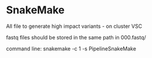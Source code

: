 # SnakeMake
All file to generate high impact variants - on cluster VSC

fastq files should be stored in the same path in 000.fastq/

command line: snakemake -c 1 -s PipelineSnakeMake


